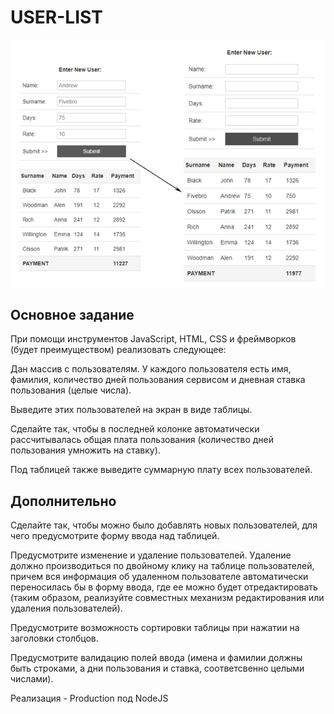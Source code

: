 # USER-LIST

<p align="center"><img src="Screenshot.png" /></p>

## Основное задание
При помощи инструментов JavaScript, HTML, CSS и фреймворков (будет преимуществом) реализовать следующее:

Дан массив с пользователям. У каждого пользователя есть имя, фамилия, количество дней 
пользования сервисом и дневная ставка пользования (целые числа). 

Выведите этих пользователей на экран в виде таблицы. 

Сделайте так, чтобы в последней колонке автоматически рассчитывалась общая плата пользования 
(количество дней пользования умножить на ставку). 

Под таблицей также выведите суммарную плату всех пользователей.

## Дополнительно

Сделайте так, чтобы можно было добавлять новых пользователей, для чего предусмотрите форму ввода над таблицей. 

Предусмотрите изменение и удаление пользователей. Удаление должно производиться по двойному клику на 
таблице пользователей, причем вся информация об удаленном пользователе автоматически переносилась бы
в форму ввода, где ее можно будет отредактировать (таким образом, реализуйте совместных механизм редактирования или удаления пользователей).

Предусмотрите возможность сортировки таблицы при нажатии на заголовки столбцов.

Предусмотрите валидацию полей ввода (имена и фамилии должны быть строками, а дни пользования и ставка,
соответсвенно целыми числами).

Реализация - Production под NodeJS
